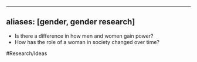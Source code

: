
---
aliases: [gender, gender research]
---

* Is there a difference in how men and women gain power?
* How has the role of a woman in society changed over time?


#Research/Ideas 